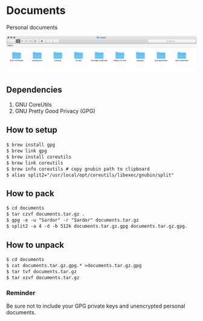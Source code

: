# Documents
Personal documents

![alt text](https://raw.githubusercontent.com/muminoff/documents/master/screen.png "Personal documents")

## Dependencies
1. GNU CoreUtils
2. GNU Pretty Good Privacy (GPG)

## How to setup
```
$ brew install gpg
$ brew link gpg
$ brew install coreutils
$ brew link coreutils
$ brew info coreutils # copy gnubin path to clipboard
$ alias split2="/usr/local/opt/coreutils/libexec/gnubin/split"
```

## How to pack
```
$ cd documents
$ tar czvf documents.tar.gz .
$ gpg -e -u "Sardor" -r "Sardor" documents.tar.gz
$ split2 -a 4 -d -b 512k documents.tar.gz.gpg documents.tar.gz.gpg.
```

## How to unpack
```
$ cd documents
$ cat documents.tar.gz.gpg.* >documents.tar.gz.gpg
$ tar tvf documents.tar.gz
$ tar xzvf documents.tar.gz
```

### Reminder
Be sure not to include your GPG private keys and unencrypted personal documents.
